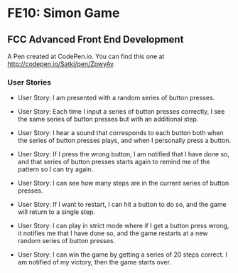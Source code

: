 # FE10: Simon Game

## FCC Advanced Front End Development 

A Pen created at CodePen.io. You can find this one at http://codepen.io/Satki/pen/ZpwyAv.

### User Stories

- User Story: I am presented with a random series of button presses.

- User Story: Each time I input a series of button presses correctly, I see the same series of button presses but with an additional step.

- User Story: I hear a sound that corresponds to each button both when the series of button presses plays, and when I personally press a button.

- User Story: If I press the wrong button, I am notified that I have done so, and that series of button presses starts again to remind me of the pattern so I can try again.

- User Story: I can see how many steps are in the current series of button presses.

- User Story: If I want to restart, I can hit a button to do so, and the game will return to a single step.

- User Story: I can play in strict mode where if I get a button press wrong, it notifies me that I have done so, and the game restarts at a new random series of button presses.

- User Story: I can win the game by getting a series of 20 steps correct. I am notified of my victory, then the game starts over.
